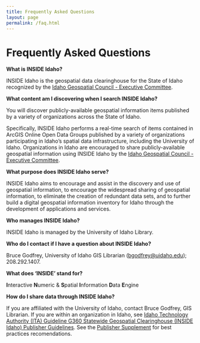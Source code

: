 ```yaml
---
title: Frequently Asked Questions
layout: page
permalink: /faq.html
---
```


# Frequently Asked Questions

**What is INSIDE Idaho?**

INSIDE Idaho is the geospatial data clearinghouse for the State of Idaho recognized by the <a href="https://ita.idaho.gov/committees/#igc" target="_blank" rel="noopener">Idaho Geospatial Council - Executive Committee</a>. 

**What content am I discovering when I search INSIDE Idaho?**

You will discover publicly-available geospatial information items published by a variety of organizations across the State of Idaho. 

Specifically, INSIDE Idaho performs a real-time search of items contained in ArcGIS Online Open Data Groups published by a variety of organizations participating in Idaho’s spatial data infrastructure, including the University of Idaho.  Organizations in Idaho are encouraged to share publicly-available geospatial information using INSIDE Idaho by the <a href="https://ita.idaho.gov/committees/#igc" target="_blank" rel="noopener">Idaho Geospatial Council - Executive Committee</a>.

**What purpose does INSIDE Idaho serve?**

INSIDE Idaho aims to encourage and assist in the discovery and use of geospatial information, to encourage the widespread sharing of geospatial information, to eliminate the creation of redundant data sets, and to further build a digital geospatial information inventory for Idaho through the development of applications and services.

**Who manages INSIDE Idaho?**

INSIDE Idaho is managed by the University of Idaho Library. 

**Who do I contact if I have a question about INSIDE Idaho?**

Bruce Godfrey, University of Idaho GIS Librarian (bgodfrey@uidaho.edu); 208.292.1407.

**What does ‘INSIDE’ stand for?** 

**I**nteractive **N**umeric & **S**patial **I**nformation **D**ata **E**ngine


**How do I share data through INSIDE Idaho?**

If you are affiliated with the University of Idaho, contact Bruce Godfrey, GIS Librarian.  If you are within an organization in Idaho, see <a href="https://ita.idaho.gov/psg/g360.pdf" target="_blank" rel="noopener">Idaho Technology Authority (ITA) Guideline G360 Statewide Geospatial Clearinghouse (INSIDE Idaho) Publisher Guidelines</a>. See the <a href="https://insideidaho.org/helpdocs/inside-publisher-supplement.pdf" target="_blank" rel="noopener">Publisher Supplement</a> for best practices recomendations.